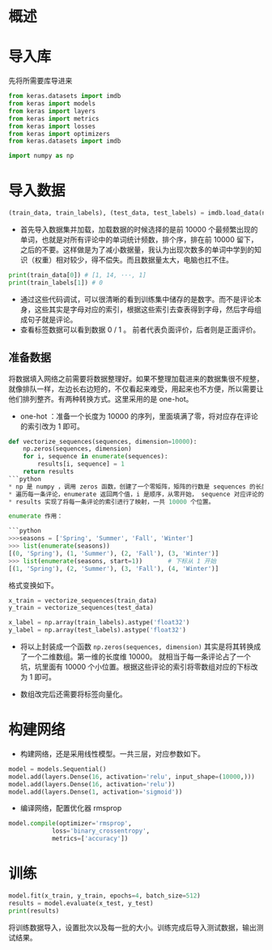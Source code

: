 # 概述

# 导入库

先将所需要库导进来

```python
from keras.datasets import imdb
from keras import models
from keras import layers
from keras import metrics
from keras import losses
from keras import optimizers
from keras.datasets import imdb

import numpy as np
```

# 导入数据

```python
(train_data, train_labels), (test_data, test_labels) = imdb.load_data(num_words=10000)
```

* 首先导入数据集并加载，加载数据的时候选择的是前 10000 个最频繁出现的单词，也就是对所有评论中的单词统计频数，排个序，排在前 10000 留下，之后的不要。这样做是为了减小数据量，我认为出现次数多的单词中学到的知识（权重）相对较少，得不偿失。而且数据量太大，电脑也扛不住。

```python
print(train_data[0]) # [1, 14, ···, 1]
print(train_labels[1]) # 0 
```

* 通过这些代码调试，可以很清晰的看到训练集中储存的是数字。而不是评论本身，这些其实是字母对应的索引，根据这些索引去查表得到字母，然后字母组成句子就是评论。
* 查看标签数据可以看到数据 0 / 1 。 前者代表负面评价，后者则是正面评价。

## 准备数据

将数据填入网络之前需要将数据整理好。如果不整理加载进来的数据集很不规整，就像排队一样，左边长右边短的，不仅看起来难受，用起来也不方便，所以需要让他们排列整齐。有两种转换方式。这里采用的是 one-hot。

* one-hot ：准备一个长度为 10000 的序列，里面填满了零，将对应存在评论的索引改为 1 即可。

```python
def vectorize_sequences(sequences, dimension=10000):
    np.zeros(sequences, dimension)
    for i, sequence in enumerate(sequences):
        results[i, sequence] = 1
    return results
```python
* np 是 numpy ，调用 zeros 函数，创建了一个零矩阵，矩阵的行数是 sequences 的长度，也就是评论的个数，矩阵的列数是定值 10000，因为设定过了，索引不会超过 10000。
* 遍历每一条评论，enumerate 返回两个值，i 是顺序，从零开始， sequence 对应评论的下标。
* results 实现了将每一条评论的索引进行了映射，一共 10000 个位置。

enumerate 作用：

```python
>>>seasons = ['Spring', 'Summer', 'Fall', 'Winter']
>>> list(enumerate(seasons))
[(0, 'Spring'), (1, 'Summer'), (2, 'Fall'), (3, 'Winter')]
>>> list(enumerate(seasons, start=1))       # 下标从 1 开始
[(1, 'Spring'), (2, 'Summer'), (3, 'Fall'), (4, 'Winter')]
```

格式变换如下。

```python
x_train = vectorize_sequences(train_data)
y_train = vectorize_sequences(test_data)

x_label = np.array(train_labels).astype('float32')
y_label = np.array(test_labels).astype('float32')
```

* 将以上封装成一个函数 `np.zeros(sequences, dimension)` 其实是将其转换成了一个二维数组。第一维的长度维 10000。 就相当于每一条评论占了一个坑，坑里面有 10000 个小位置。根据这些评论的索引将零数组对应的下标改为 1 即可。

* 数组改完后还需要将标签向量化。

# 构建网络

* 构建网络，还是采用线性模型。一共三层，对应参数如下。

```python
model = models.Sequential()
model.add(layers.Dense(16, activation='relu', input_shape=(10000,)))
model.add(layers.Dense(16, activation='relu'))
model.add(layers.Dense(1, activation='sigmoid'))
```

* 编译网络，配置优化器 rmsprop 


```python
model.compile(optimizer='rmsprop',
            loss='binary_crossentropy',
            metrics=['accuracy'])
```
# 训练

```python
model.fit(x_train, y_train, epochs=4, batch_size=512)
results = model.evaluate(x_test, y_test)
print(results)
```
将训练数据导入，设置批次以及每一批的大小。训练完成后导入测试数据，输出测试结果。